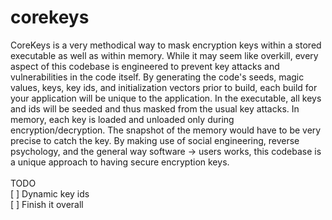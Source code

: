 # corekeys

CoreKeys is a very methodical way to mask encryption keys within a stored executable as well as within memory. While it may seem like overkill, every aspect of this codebase is engineered to prevent key attacks and vulnerabilities in the code itself. By generating the code's seeds, magic values, keys, key ids, and initialization vectors prior to build, each build for your application will be unique to the application. In the executable, all keys and ids will be seeded and thus masked from the usual key attacks. In memory, each key is loaded and unloaded only during encryption/decryption. The snapshot of the memory would have to be very precise to catch the key. By making use of social engineering, reverse psychology, and the general way software -> users works, this codebase is a unique approach to having secure encryption keys.
<br><br>
TODO<br>
[ ] Dynamic key ids<br>
[ ] Finish it overall
